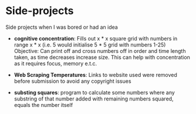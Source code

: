 # Side-projects
Side projects when I was bored or had an idea

* **cognitive concentration**: 
Fills out x * x square grid with numbers in range x * x (i.e. 5 would initialise 5 * 5 grid with numbers 1-25) Objective: Can print off and cross numbers off in order and time length taken, as time decreases increase size. This can help with concentration as it requires focus, memory e.t.c.

* **Web Scraping Temperatures**: 
Links to website used were removed before submission to avoid any copyright issues

* **substing squares**: 
program to calculate some numbers where any substring of that number added with remaining numbers squared, equals the number itself
